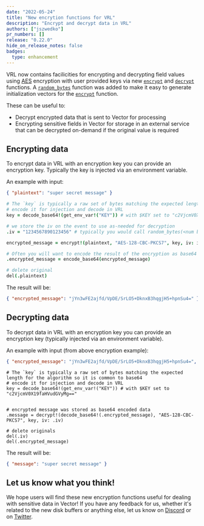 ```yaml
---
date: "2022-05-24"
title: "New encrytion functions for VRL"
description: "Encrypt and decrypt data in VRL"
authors: ["jszwedko"]
pr_numbers: []
release: "0.22.0"
hide_on_release_notes: false
badges:
  type: enhancement
---
```


VRL now contains facilicities for encrypting and decrypting field values using [AES][AES] encryption with user
provided keys via new [`encrypt`][encrypt] and [`decrypt`][decrypt] functions. A [`random_bytes`][random_bytes] function
was added to make it easy to generate initialization vectors for the [`encrypt`][encrypt] function.

These can be useful to:

- Decrypt encrypted data that is sent to Vector for processing
- Encrypting sensitive fields in Vector for storage in an external service that can be decrypted on-demand if the
  original value is required

## Encrypting data

To encrypt data in VRL with an encryption key you can provide an encryption key. Typically the key is injected via an
environment variable.

An example with input:

```json
{ "plaintext": "super secret message" }
```

```coffeescript
# The `key` is typically a raw set of bytes matching the expected length for the algorithm so it is common to base64
# encode it for injection and decode in VRL
key = decode_base64!(get_env_var!("KEY")) # with $KEY set to "c2VjcmV0X19faHVudGVyMg==" in this example

# we store the iv on the event to use as-needed for decryption
.iv = "1234567890123456" # typically you would call random_bytes(<num bytes expected by algorithm>)

encrypted_message = encrypt!(plaintext, "AES-128-CBC-PKCS7", key, iv: iv)

# Often you will want to encode the result of the encryption as base64 so it can be represented as a string
.encrypted_message = encode_base64(encrypted_message)

# delete original
del(.plaintext)
```

The result will be:

```json
{ "encrypted_message": "jYn3wFE2ajfd/VpDE/SrLO5+DknxB3hqgjH5+hpnSu4=" }
```

## Decrypting data

To decrypt data in VRL with an encryption key you can provide an encryption key (typically injected via an environment
variable).

An example with input (from above encryption example):

```json
{ "encrypted_message": "jYn3wFE2ajfd/VpDE/SrLO5+DknxB3hqgjH5+hpnSu4=", "iv": "1234567890123456"}
```

```text
# The `key` is typically a raw set of bytes matching the expected length for the algorithm so it is common to base64
# encode it for injection and decode in VRL
key = decode_base64!(get_env_var!("KEY")) # with $KEY set to "c2VjcmV0X19faHVudGVyMg=="


# encrypted message was stored as base64 encoded data
.message = decrypt!(decode_base64!(.encrypted_message), "AES-128-CBC-PKCS7", key, iv: .iv)

# delete originals
del(.iv)
del(.encrypted_message)
```

The result will be:

```json
{ "message": "super secret message" }
```

## Let us know what you think!

We hope users will find these new encryption functions useful for dealing with sensitive data in Vector! If you have any
feedback for us, whether it's related to the new disk buffers or anything else, let us know on [Discord] or on
[Twitter].

[AES]: https://en.wikipedia.org/wiki/Advanced_Encryption_Standard
[encrypt]: /docs/reference/vrl/functions/#encrypt
[decrypt]: /docs/reference/vrl/functions/#decrypt
[random_bytes]: /docs/reference/vrl/functions/#random_bytes
[Discord]: https://discord.gg/n3CuBAwNCn
[Twitter]: https://twitter.com/vectordotdev
